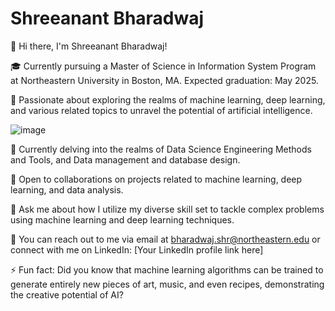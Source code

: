
# Shreeanant Bharadwaj

👋 Hi there, I'm Shreeanant Bharadwaj!

🎓 Currently pursuing a Master of Science in Information System Program at Northeastern University in Boston, MA. Expected graduation: May 2025.

🔬 Passionate about exploring the realms of machine learning, deep learning, and various related topics to unravel the potential of artificial intelligence.


![image](https://github.com/shreeanantbharadwaj/readme_bio/assets/144931868/f56bdc51-9902-4ada-adf6-9b57d264d500)



🌱 Currently delving into the realms of Data Science Engineering Methods and Tools, and Data management and database design.

🤝 Open to collaborations on projects related to machine learning, deep learning, and data analysis.

💬 Ask me about how I utilize my diverse skill set to tackle complex problems using machine learning and deep learning techniques.

📧 You can reach out to me via email at bharadwaj.shr@northeastern.edu or connect with me on LinkedIn: [Your LinkedIn profile link here]

⚡ Fun fact: Did you know that machine learning algorithms can be trained to generate entirely new pieces of art, music, and even recipes, demonstrating the creative potential of AI?
